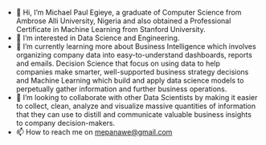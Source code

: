 - 👋 Hi, I’m Michael Paul Egieye, a graduate of Computer Science from Ambrose Alli University, Nigeria and also obtained a Professional Certificate in Machine Learning from Stanford University. 
- 👀 I’m interested in Data Science and Engineering.
- 🌱 I’m currently learning more about Business Intelligence which involves organizing company data into easy-to-understand dashboards, reports and emails. Decision Science that focus on using data to help companies make smarter, well-supported business strategy decisions and Machine Learning which build and apply data science models to perpetually gather information and further business operations.
- 💞️ I’m looking to collaborate with other Data Scientists by making it easier to collect, clean, analyze and visualize massive quantities of information that they can use to distill and communicate valuable business insights to company decision-makers. 
- 📫 How to reach me on mepanawe@gmail.com

<!---
PANASOFTNG/PANASOFTNG is a ✨ special ✨ repository because its `README.md` (this file) appears on your GitHub profile.
You can click the Preview link to take a look at your changes.
--->
